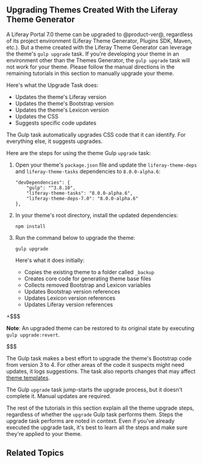 ## Upgrading Themes Created With the Liferay Theme Generator [](id=upgrading-themes-created-with-the-theme-generator)

A Liferay Portal 7.0 theme can be upgraded to @product-ver@, regardless of its 
project environment (Liferay Theme Generator, Plugins SDK, Maven, etc.). But a 
theme created with the Liferay Theme Generator can leverage the theme's 
`gulp upgrade` task. If you're developing your theme in an environment other 
than the Themes Generator, the `gulp upgrade` task will not work for your theme. 
Please follow the manual directions in the remaining tutorials in this section 
to manually upgrade your theme. 

Here's what the Upgrade Task does:

- Updates the theme's Liferay version
- Updates the theme's Bootstrap version
- Updates the theme's Lexicon version
- Updates the CSS<!-- dont think this happens for 7.0 upgrade task-->
- Suggests specific code updates

The Gulp task automatically upgrades CSS code that it can identify. For 
everything else, it suggests upgrades. 

Here are the steps for using the theme Gulp `upgrade` task:

1.  Open your theme's `package.json` file and update the `liferay-theme-deps` 
    and `liferay-theme-tasks` dependencies to `8.0.0-alpha.6`:
    
        "devDependencies": {
        	"gulp": "^3.8.10",
        	"liferay-theme-tasks": "8.0.0-alpha.6",
        	"liferay-theme-deps-7.0": "8.0.0-alpha.6"
        },

2.  In your theme's root directory, install the updated dependencies:

        npm install

3.  Run the command below to upgrade the theme:

        gulp upgrade

    Here's what it does initially:
    
    - Copies the existing theme to a folder called `_backup`
    - Creates core code for generating theme base files
    - Collects removed Bootstrap and Lexicon variables
    - Updates Bootstrap version references
    - Updates Lexicon version references
    - Updates Liferay version references

+$$$

**Note**: An upgraded theme can be restored to its original state by 
executing `gulp upgrade:revert`. 

$$$

The Gulp task makes a best effort to upgrade the theme's Bootstrap code from 
version 3 to 4. For other areas of the code it suspects might need updates, it 
logs suggestions. The task also reports changes that may affect 
[theme templates](/develop/tutorials/-/knowledge_base/7-1/updating-theme-templates). 

The Gulp `upgrade` task jump-starts the upgrade process, but it doesn't complete 
it. Manual updates are required. 

The rest of the tutorials in this section explain all the theme upgrade steps, 
regardless of whether the `upgrade` Gulp task performs them. Steps the upgrade 
task performs are noted in context. Even if you've already executed the upgrade 
task, it's best to learn all the steps and make sure they're applied to your 
theme. 

## Related Topics [](id=related-topics)

[]()

[]()